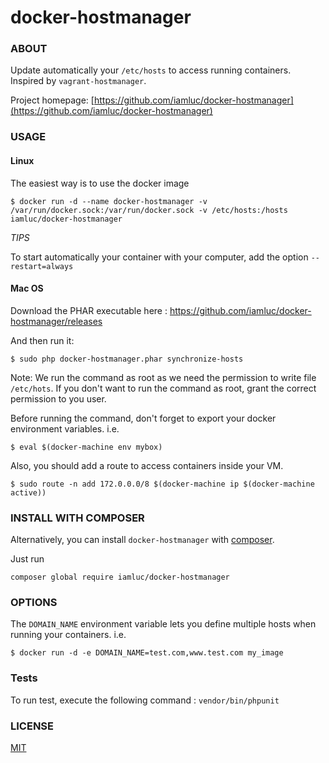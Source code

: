 docker-hostmanager
==================

### ABOUT

Update automatically your `/etc/hosts` to access running containers.
Inspired by `vagrant-hostmanager`.

Project homepage: [https://github.com/iamluc/docker-hostmanager](https://github.com/iamluc/docker-hostmanager)


### USAGE

#### Linux

The easiest way is to use the docker image

```console
$ docker run -d --name docker-hostmanager -v /var/run/docker.sock:/var/run/docker.sock -v /etc/hosts:/hosts iamluc/docker-hostmanager
```

*TIPS*

To start automatically your container with your computer, add the option `--restart=always`

#### Mac OS

Download the PHAR executable here : https://github.com/iamluc/docker-hostmanager/releases

And then run it:

```console
$ sudo php docker-hostmanager.phar synchronize-hosts
```

Note: We run the command as root as we need the permission to write file `/etc/hots`.
If you don't want to run the command as root, grant the correct permission to you user.

Before running the command, don't forget to export your docker environment variables.
i.e.

```
$ eval $(docker-machine env mybox)
```

Also, you should add a route to access containers inside your VM.

```
$ sudo route -n add 172.0.0.0/8 $(docker-machine ip $(docker-machine active))
```

### INSTALL WITH COMPOSER

Alternatively, you can install `docker-hostmanager` with [composer](https://getcomposer.org/).

Just run
```
composer global require iamluc/docker-hostmanager
```

### OPTIONS

The `DOMAIN_NAME` environment variable lets you define multiple hosts when running your containers.
i.e.
```
$ docker run -d -e DOMAIN_NAME=test.com,www.test.com my_image
```

### Tests

To run test, execute the following command : `vendor/bin/phpunit`

### LICENSE

[MIT](https://opensource.org/licenses/MIT)

